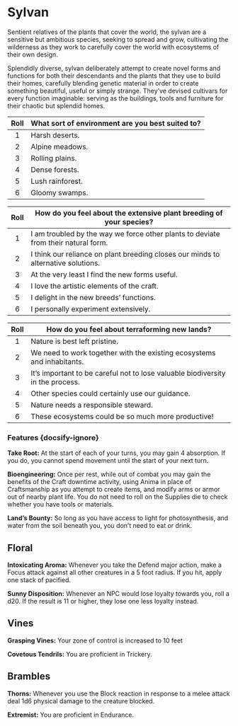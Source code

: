 # Sylvan

Sentient relatives of the plants that cover the world, the sylvan are a sensitive but ambitious species, seeking to spread and grow, cultivating the wilderness as they work to carefully cover the world with ecosystems of their own design.

Splendidly diverse, sylvan deliberately attempt to create novel forms and functions for both their descendants and the plants that they use to build their homes, carefully blending genetic material in order to create something beautiful, useful or simply strange. They’ve devised cultivars for every function imaginable: serving as the buildings, tools and furniture for their chaotic but splendid homes.

<div class="side-panel">

| Roll | What sort of environment are you best suited to? |
| :--: | ------------------------------------------------ |
|  1   | Harsh deserts.                                   |
|  2   | Alpine meadows.                                  |
|  3   | Rolling plains.                                  |
|  4   | Dense forests.                                   |
|  5   | Lush rainforest.                                 |
|  6   | Gloomy swamps.                                   |

| Roll | How do you feel about the extensive plant breeding of your species?                |
| :--: | ---------------------------------------------------------------------------------- |
|  1   | I am troubled by the way we force other plants to deviate from their natural form. |
|  2   | I think our reliance on plant breeding closes our minds to alternative solutions.  |
|  3   | At the very least I find the new forms useful.                                     |
|  4   | I love the artistic elements of the craft.                                         |
|  5   | I delight in the new breeds’ functions.                                            |
|  6   | I personally experiment extensively.                                               |

| Roll | How do you feel about terraforming new lands?                                  |
| :--: | ------------------------------------------------------------------------------ |
|  1   | Nature is best left pristine.                                                  |
|  2   | We need to work together with the existing ecosystems and inhabitants.         |
|  3   | It’s important to be careful not to lose valuable biodiversity in the process. |
|  4   | Other species could certainly use our guidance.                                |
|  5   | Nature needs a responsible steward.                                            |
|  6   | These ecosystems could be so much more productive!                             |

</div>

### Features {docsify-ignore}

**Take Root:** At the start of each of your turns, you may gain 4 absorption. If you do, you cannot spend movement until the start of your next turn.

**Bioengineering:** Once per rest, while out of combat you may gain the benefits of the Craft downtime activity, using Anima in place of Craftsmanship as you attempt to create items, and modify arms or armor out of nearby plant life. You do not need to roll on the Supplies die to check whether you have tools or materials.

**Land’s Bounty:** So long as you have access to light for photosynthesis, and water from the soil beneath you, you don’t need to eat or drink.

## Floral

**Intoxicating Aroma:** Whenever you take the Defend major action, make a Focus attack against all other creatures in a 5 foot radius. If you hit, apply one stack of pacified.

**Sunny Disposition:** Whenever an NPC would lose loyalty towards you, roll a d20. If the result is 11 or higher, they lose one less loyalty instead.

## Vines

**Grasping Vines:** Your zone of control is increased to 10 feet

**Covetous Tendrils:** You are proficient in Trickery.

## Brambles

**Thorns:** Whenever you use the Block reaction in response to a melee attack deal 1d6 physical damage to the creature blocked.

**Extremist:** You are proficient in Endurance.
